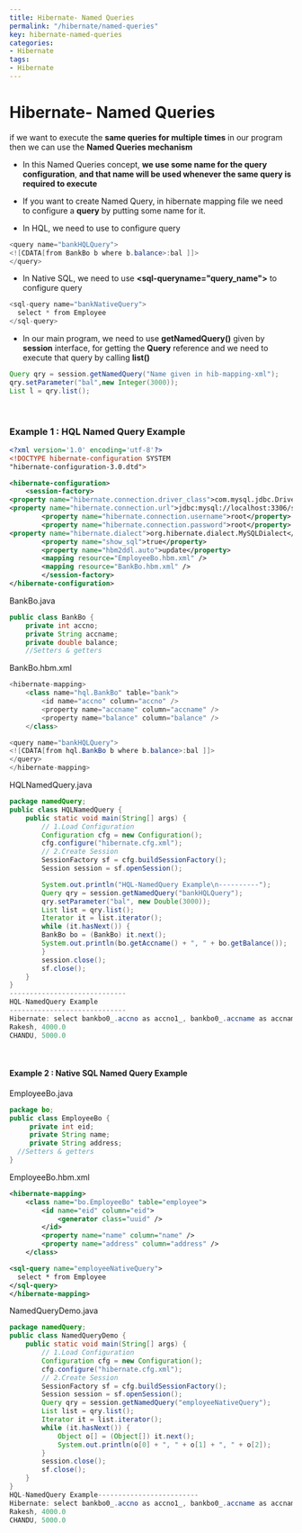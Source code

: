 ```yaml
---
title: Hibernate- Named Queries
permalink: "/hibernate/named-queries"
key: hibernate-named-queries
categories:
- Hibernate
tags:
- Hibernate
---
```


Hibernate- Named Queries
=================

if we want to execute the **same queries for multiple times** in our program
then we can use the **Named Queries mechanism**

-   In this Named Queries concept, **we use some name for the query
    configuration**, **and that name will be used whenever the same query is
    required to execute**

-   If you want to create Named Query, in hibernate mapping file we need
    to configure a **query** by putting some name for it.

-   In HQL, we need to use **<query name="query_name">** to configure query
```java
<query name="bankHQLQuery">
<![CDATA[from BankBo b where b.balance>:bal ]]>
</query>
```


-   In Native SQL, we need to use **<sql-queryname="query_name">** to
    configure query
```java
<sql-query name="bankNativeQuery">
  select * from Employee
</sql-query>
```


-   In our main program, we need to use **getNamedQuery()** given by **session**
    interface, for getting the **Query** reference and we need to execute that
    query by calling **list()**
```java
Query qry = session.getNamedQuery("Name given in hib-mapping-xml");
qry.setParameter("bal",new Integer(3000));
List l = qry.list();
```

<br>


### Example 1 : HQL Named Query Example
```xml
<?xml version='1.0' encoding='utf-8'?>
<!DOCTYPE hibernate-configuration SYSTEM
"hibernate-configuration-3.0.dtd">

<hibernate-configuration>
	<session-factory>
<property name="hibernate.connection.driver_class">com.mysql.jdbc.Driver</property>
<property name="hibernate.connection.url">jdbc:mysql://localhost:3306/smlcodes</property>
		<property name="hibernate.connection.username">root</property>
		<property name="hibernate.connection.password">root</property>
<property name="hibernate.dialect">org.hibernate.dialect.MySQLDialect</property>
		<property name="show_sql">true</property>
		<property name="hbm2ddl.auto">update</property>		
		<mapping resource="EmployeeBo.hbm.xml" />		
		<mapping resource="BankBo.hbm.xml" /> 
		</session-factory>
</hibernate-configuration>
```


BankBo.java

```java
public class BankBo {
	private int accno;
	private String accname;
	private double balance;
	//Setters & getters
```


BankBo.hbm.xml

```java
<hibernate-mapping>
	<class name="hql.BankBo" table="bank">
		<id name="accno" column="accno" />
		<property name="accname" column="accname" />
		<property name="balance" column="balance" />
	</class>

<query name="bankHQLQuery">
<![CDATA[from hql.BankBo b where b.balance>:bal ]]>
</query>
</hibernate-mapping>
```


HQLNamedQuery.java
```java
package namedQuery;
public class HQLNamedQuery {
	public static void main(String[] args) {
		// 1.Load Configuration
		Configuration cfg = new Configuration();
		cfg.configure("hibernate.cfg.xml");
		// 2.Create Session
		SessionFactory sf = cfg.buildSessionFactory();
		Session session = sf.openSession();

		System.out.println("HQL-NamedQuery Example\n----------");
		Query qry = session.getNamedQuery("bankHQLQuery");
		qry.setParameter("bal", new Double(3000));
		List list = qry.list();
		Iterator it = list.iterator();
		while (it.hasNext()) {
		BankBo bo = (BankBo) it.next();
		System.out.println(bo.getAccname() + ", " + bo.getBalance());
		}		 
		session.close();
		sf.close();
	}
}
-----------------------------
HQL-NamedQuery Example
-----------------------------
Hibernate: select bankbo0_.accno as accno1_, bankbo0_.accname as accname1_, bankbo0_.balance as balance1_ from bank bankbo0_ where bankbo0_.balance>?
Rakesh, 4000.0
CHANDU, 5000.0
```

<br>

#### Example 2 : Native SQL Named Query  Example

EmployeeBo.java
```java
package bo;
public class EmployeeBo {
	 private int eid;
	 private String name;
	 private String address;	
  //Setters & getters
}
```

EmployeeBo.hbm.xml
```xml
<hibernate-mapping>
	<class name="bo.EmployeeBo" table="employee">
		<id name="eid" column="eid">
			<generator class="uuid" />
		</id>
		<property name="name" column="name" />
		<property name="address" column="address" />
	</class>

<sql-query name="employeeNativeQuery">
  select * from Employee
</sql-query>
</hibernate-mapping>
```


NamedQueryDemo.java
```java
package namedQuery;
public class NamedQueryDemo {
	public static void main(String[] args) {
		// 1.Load Configuration
		Configuration cfg = new Configuration();
		cfg.configure("hibernate.cfg.xml");
		// 2.Create Session
		SessionFactory sf = cfg.buildSessionFactory();
		Session session = sf.openSession();
		Query qry = session.getNamedQuery("employeeNativeQuery");
		List list = qry.list();
		Iterator it = list.iterator();
		while (it.hasNext()) {
			Object o[] = (Object[]) it.next();
			System.out.println(o[0] + ", " + o[1] + ", " + o[2]);
		}
		session.close();
		sf.close();
	}
}
HQL-NamedQuery Example-------------------------
Hibernate: select bankbo0_.accno as accno1_, bankbo0_.accname as accname1_, bankbo0_.balance as balance1_ from bank bankbo0_ where bankbo0_.balance>?
Rakesh, 4000.0
CHANDU, 5000.0
```
